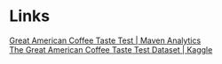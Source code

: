 # Links
[Great American Coffee Taste Test | Maven Analytics](https://mavenanalytics.io/challenges/maven-coffee-challenge/7b0dc5df-8a27-4a05-b634-75e61615d1e1) \
[The Great American Coffee Taste Test Dataset | Kaggle](https://www.kaggle.com/datasets/umerhaddii/the-great-american-coffee-taste-test-dataset)
